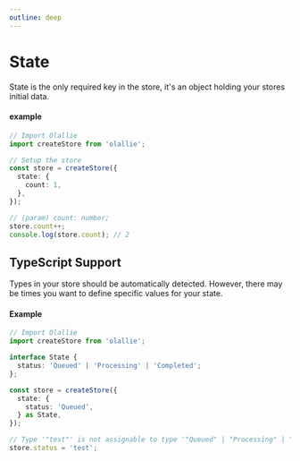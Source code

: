 ```yaml
---
outline: deep
---
```

# State

State is the only required key in the store, it's an object holding your stores initial data.

#### example
```typescript
// Import Olallie
import createStore from 'olallie';

// Setup the store
const store = createStore({
  state: {
    count: 1,
  },
});

// (param) count: number;
store.count++;
console.log(store.count); // 2
```

## TypeScript Support

Types in your store should be automatically detected. However, there may be times you want to define specific values for your state.

#### Example
```typescript
// Import Olallie
import createStore from 'olallie';

interface State {
  status: 'Queued' | 'Processing' | 'Completed';
};

const store = createStore({
  state: {
    status: 'Queued',
  } as State,
});

// Type '"test"' is not assignable to type '"Queued" | "Processing" | "Completed"'
store.status = 'test';
```